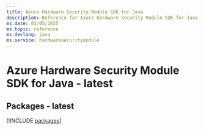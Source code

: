 ```yaml
---
title: Azure Hardware Security Module SDK for Java
description: Reference for Azure Hardware Security Module SDK for Java
ms.date: 03/05/2025
ms.topic: reference
ms.devlang: java
ms.service: hardwaresecuritymodule
---
```

# Azure Hardware Security Module SDK for Java - latest
## Packages - latest
[!INCLUDE [packages](hardware-security-module-index.md)]